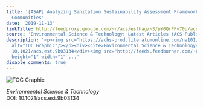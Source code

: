 ```yaml
---
title: '[ASAP] Analyzing Sanitation Sustainability Assessment Frameworks for Resource-Limited
  Communities'
date: '2019-11-13'
linkTitle: http://feedproxy.google.com/~r/acs/esthag/~3/pY0QrPFv70o/acs.est.9b03134
source: 'Environmental Science & Technology: Latest Articles (ACS Publications)'
description: '<p><img src="https://achs-prod.literatumonline.com/na101/home/literatum/publisher/achs/journals/content/esthag/0/esthag.ahead-of-print/acs.est.9b03134/20191112/images/medium/es9b03134_0001.gif"
  alt="TOC Graphic"/></p><div><cite>Environmental Science & Technology</cite></div><div>DOI:
  10.1021/acs.est.9b03134</div><img src="http://feeds.feedburner.com/~r/acs/esthag/~4/pY0QrPFv70o"
  height="1" width="1" ...'
disable_comments: true
---
```

<p><img src="https://achs-prod.literatumonline.com/na101/home/literatum/publisher/achs/journals/content/esthag/0/esthag.ahead-of-print/acs.est.9b03134/20191112/images/medium/es9b03134_0001.gif" alt="TOC Graphic"/></p><div><cite>Environmental Science & Technology</cite></div><div>DOI: 10.1021/acs.est.9b03134</div><img src="http://feeds.feedburner.com/~r/acs/esthag/~4/pY0QrPFv70o" height="1" width="1" ...